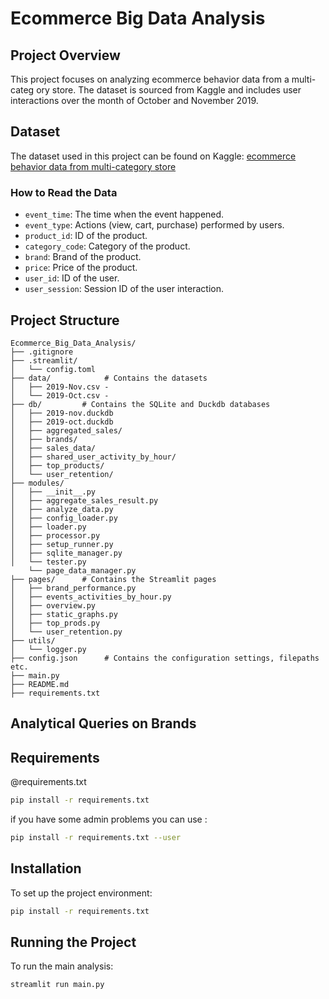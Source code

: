 
# Ecommerce Big Data Analysis

## Project Overview

This project focuses on analyzing ecommerce behavior data from a multi-categ
ory store. The dataset is sourced from Kaggle and includes user interactions over the month of October and November 2019.

## Dataset

The dataset used in this project can be found on Kaggle:
[ecommerce behavior data from multi-category store](https://www.kaggle.com/datasets/mkechinov/ecommerce-behavior-data-from-multi-category-store/data?select=2019-Oct.csv)

### How to Read the Data

- `event_time`: The time when the event happened.
- `event_type`: Actions (view, cart, purchase) performed by users.
- `product_id`: ID of the product.
- `category_code`: Category of the product.
- `brand`: Brand of the product.
- `price`: Price of the product.
- `user_id`: ID of the user.
- `user_session`: Session ID of the user interaction.

## Project Structure


```
Ecommerce_Big_Data_Analysis/
├── .gitignore
├── .streamlit/
│   └── config.toml
├── data/            # Contains the datasets
│   ├── 2019-Nov.csv - 
│   └── 2019-Oct.csv - 
├── db/         # Contains the SQLite and Duckdb databases
│   ├── 2019-nov.duckdb
│   ├── 2019-oct.duckdb
│   ├── aggregated_sales/
│   ├── brands/
│   ├── sales_data/
│   ├── shared_user_activity_by_hour/
│   ├── top_products/
│   └── user_retention/
├── modules/  
│   ├── __init__.py
│   ├── aggregate_sales_result.py
│   ├── analyze_data.py
│   ├── config_loader.py
│   ├── loader.py
│   ├── processor.py
│   ├── setup_runner.py
│   ├── sqlite_manager.py
│   └── tester.py
    └── page_data_manager.py
├── pages/      # Contains the Streamlit pages
│   ├── brand_performance.py
│   ├── events_activities_by_hour.py
│   ├── overview.py
│   ├── static_graphs.py
│   ├── top_prods.py
│   └── user_retention.py
├── utils/      
│   └── logger.py
├── config.json      # Contains the configuration settings, filepaths etc.
├── main.py
├── README.md
├── requirements.txt

```

## Analytical Queries on Brands




## Requirements

@requirements.txt

```bash
pip install -r requirements.txt
```
if you have some admin problems
you can use :

```bash
pip install -r requirements.txt --user
```

## Installation

To set up the project environment:

```bash
pip install -r requirements.txt
```

## Running the Project

To run the main analysis:

```bash
streamlit run main.py
```


